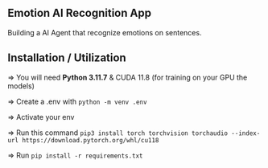 ## Emotion AI Recognition App

Building a AI Agent that recognize emotions on sentences.


## Installation / Utilization

=> You will need **Python 3.11.7** & CUDA 11.8 (for training on your GPU the models)

=> Create a .env with ```python -m venv .env```

=> Activate your env

=> Run this command ```pip3 install torch torchvision torchaudio --index-url https://download.pytorch.org/whl/cu118```

=> Run ```pip install -r requirements.txt```
